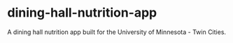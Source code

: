 # dining-hall-nutrition-app
A dining hall nutrition app built for the University of Minnesota - Twin Cities. 
